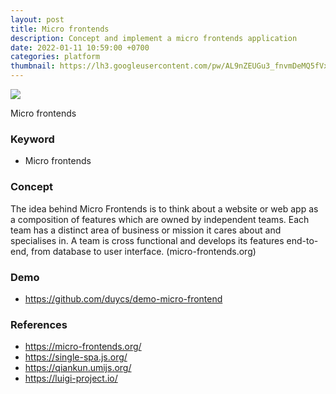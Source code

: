 ```yaml
---
layout: post
title: Micro frontends
description: Concept and implement a micro frontends application
date: 2022-01-11 10:59:00 +0700
categories: platform
thumbnail: https://lh3.googleusercontent.com/pw/AL9nZEUGu3_fnvmDeMQ5fVxRUxS_vKOzKJuCeWhFDEVXWX8vsy_hKyEzHrnJgYwl9Nmw0ChKE0S2rcs4Kh3gHUKtYzIgE6eTjBOTOz33OovTDJf6DDgJ_0gjDwLTJuJ-6wGwdMU153imSmafR11tKRXPzp-vOw=w1692-h969-no
---
```


![](https://lh3.googleusercontent.com/pw/AL9nZEUGu3_fnvmDeMQ5fVxRUxS_vKOzKJuCeWhFDEVXWX8vsy_hKyEzHrnJgYwl9Nmw0ChKE0S2rcs4Kh3gHUKtYzIgE6eTjBOTOz33OovTDJf6DDgJ_0gjDwLTJuJ-6wGwdMU153imSmafR11tKRXPzp-vOw=w1692-h969-no)

Micro frontends

### Keyword
- Micro frontends

### Concept
The idea behind Micro Frontends is to think about a website or web app as a composition of features which are owned by independent teams. Each team has a distinct area of business or mission it cares about and specialises in. A team is cross functional and develops its features end-to-end, from database to user interface. (micro-frontends.org)

### Demo
- https://github.com/duycs/demo-micro-frontend

### References
- https://micro-frontends.org/
- https://single-spa.js.org/
- https://qiankun.umijs.org/
- https://luigi-project.io/
